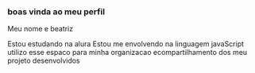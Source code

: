 ### boas vinda ao meu perfil

Meu nome e beatriz

Estou estudando na alura
Estou me envolvendo na linguagem javaScript
utilizo esse espaco para minha organizacao ecompartilhamento dos meu projeto desenvolvidos
